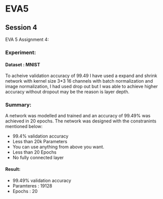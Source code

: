 # EVA5

## Session 4

EVA 5 Assignment 4:

### Experiment:

#### Dataset : MNIST

To acheive validation accuracy of 99.49 I have used a expand and shrink network with kernel size 3*3 16 channels with batch normalization and image normalization, I had used drop out but I was able to achieve higher accuracy without dropout may be the reason is layer depth. 

### Summary:
A network was modelled and trained and an accuracy of 99.49% was achieved in 20 epochs. The network was designed with the constranints mentioned below:

* 99.4% validation accuracy
* Less than 20k Parameters
* You can use anything from above you want.
* Less than 20 Epochs
* No fully connected layer

#### Result:

* 99.49% validation accuracy
* Paramteres : 19128
* Epochs : 20

